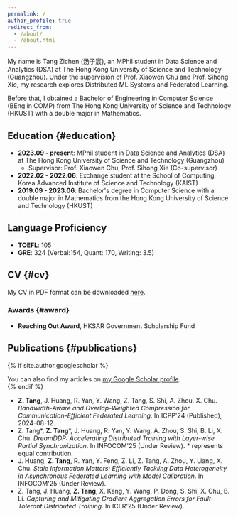 ```yaml
---
permalink: /
author_profile: true
redirect_from: 
  - /about/
  - /about.html
---
```


My name is Tang Zichen (汤子宸), an MPhil student in Data Science and Analytics (DSA) at The Hong Kong University of Science and Technology (Guangzhou). Under the supervision of Prof. Xiaowen Chu and Prof. Sihong Xie, my research explores Distributed ML Systems and Federated Learning.

Before that, I obtained a Bachelor of Engineering in Computer Science (BEng in COMP) from The Hong Kong University of Science and Technology (HKUST) with a double major in Mathematics.

## Education {#education}
- **2023.09 - present**: MPhil student in Data Science and Analytics (DSA) at The Hong Kong University of Science and Technology (Guangzhou)
  - Supervisor: Prof. Xiaowen Chu, Prof. Sihong Xie (Co-supervisor)
- **2022.02 - 2022.06**: Exchange student at the School of Computing, Korea Advanced Institute of Science and Technology (KAIST)
- **2019.09 - 2023.06**: Bachelor's degree in Computer Science with a double major in Mathematics from the Hong Kong University of Science and Technology (HKUST)
  
## Language Proficiency
- **TOEFL**: 105
- **GRE**: 324 (Verbal:154, Quant: 170, Writing: 3.5)

## CV {#cv}
My CV in PDF format can be downloaded [here](/files/CV_PhD_TANG_Zichen.pdf).

### Awards {#award}
- **Reaching Out Award**, HKSAR Government Scholarship Fund

## Publications {#publications}
{% if site.author.googlescholar %}
  <div class="wordwrap">You can also find my articles on <a href="{{ site.author.googlescholar }}">my Google Scholar profile</a>.</div>
{% endif %}

- **Z. Tang**, J. Huang, R. Yan, Y. Wang, Z. Tang, S. Shi, A. Zhou, X. Chu. _Bandwidth-Aware and Overlap-Weighted Compression for Communication-Efficient Federated Learning_. In ICPP'24 (Published), 2024-08-12.
- Z. Tang*, **Z. Tang**\*, J. Huang, R. Yan, Y. Wang, A. Zhou, S. Shi, B. Li, X. Chu. _DreamDDP: Accelerating Distributed Training with Layer-wise Partial Synchronization_. In INFOCOM'25 (Under Review). * represents equal contribution.
- J. Huang, **Z. Tang**, R. Yan, Y. Feng, Z. Li, Z. Tang, A. Zhou, Y. Liang, X. Chu. _Stale Information Matters: Efficiently Tackling Data Heterogeneity in Asynchronous Federated Learning with Model Calibration_. In INFOCOM'25 (Under Review).
- Z. Tang, J. Huang, **Z. Tang**, X. Kang, Y. Wang, P. Dong, S. Shi, X. Chu, B. Li. _Capturing and Mitigating Gradient Aggregation Errors for Fault-Tolerant Distributed Training_. In ICLR'25 (Under Review).
